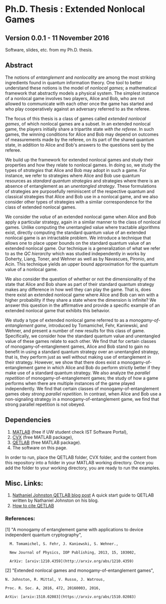 # Ph.D. Thesis : Extended Nonlocal Games
## Version 0.0.1 - 11 November 2016

Software, slides, etc. from my Ph.D. thesis. 

## Abstract

The notions of *entanglement* and *nonlocality* are among the most striking ingredients found in quantum information theory. One tool to better understand these notions is the model of *nonlocal games*; a mathematical framework that abstractly models a physical system. The simplest instance of a nonlocal game involves two players, Alice and Bob, who are not allowed to communicate with each other once the game has started and who play cooperatively against an adversary referred to as the referee. 

The focus of this thesis is a class of games called *extended nonlocal games*, of which nonlocal games are a subset. In an extended nonlocal game, the players initially share a tripartite state *with the referee*. In such games, the winning conditions for Alice and Bob may depend on outcomes of measurements made by the referee, on its part of the shared quantum state, in addition to Alice and Bob's answers to the questions sent by the referee. 

We build up the framework for extended nonlocal games and study their properties and how they relate to nonlocal games. In doing so, we study the types of *strategies* that Alice and Bob may adopt in such a game. For instance, we refer to strategies where Alice and Bob use quantum resources as *standard quantum strategies* and strategies where there is an absence of entanglement as an *unentangled strategy*. These formulations of strategies are purposefully reminiscent of the respective quantum and classical strategies that Alice and Bob use in a nonlocal game, and we also consider other types of strategies with a similar correspondence for the class of extended nonlocal games. 

We consider the *value* of an extended nonlocal game when Alice and Bob apply a particular strategy, again in a similar manner to the class of nonlocal games. Unlike computing the unentangled value where tractable algorithms exist, directly computing the standard quantum value of an extended nonlocal game is an intractable problem. We introduce a technique that allows one to place upper bounds on the standard quantum value of an extended nonlocal game. Our technique is a generalization of what we refer to as the *QC hierarchy* which was studied independently in works by Doherty, Liang, Toner, and Wehner as well as by Navascues, Pironio, and Acin. This technique yields an upper bound approximation for the quantum value of a nonlocal game.

We also consider the question of whether or not the dimensionality of the state that Alice and Bob share as part of their standard quantum strategy makes any difference in how well they can play the game. That is, does there exist an extended nonlocal game where Alice and Bob can win with a higher probability if they share a state where the dimension is infinite? We answer this question in the affirmative and provide a specific example of an extended nonlocal game that exhibits this behavior.   

We study a type of extended nonlocal game referred to as a *monogamy-of-entanglement game*, introduced by Tomamichel, Fehr, Kaniewski, and Wehner, and present a number of new results for this class of game. Specifically, we consider how the standard quantum value and unentangled value of these games relate to each other. We find that for certain classes of monogamy-of-entanglement games, Alice and Bob stand to gain no benefit in using a standard quantum strategy over an unentangled strategy, that is, they perform just as well without making use of entanglement in their strategy. However, we show that there does exist a monogamy-of-entanglement game in which Alice and Bob do perform strictly better if they make use of a standard quantum strategy. We also analyze the *parallel repetition* of monogamy-of-entanglement games; the study of how a game performs when there are multiple instances of the game played independently. We find that certain classes of monogamy-of-entanglement games obey *strong parallel repetition*. In contrast, when Alice and Bob use a non-signaling strategy in a monogamy-of-entanglement game, we find that strong parallel repetition is not obeyed. 


## Dependencies

1. [MATLAB](http://www.mathworks.com/products/matlab/) (free if UW student check IST Software Portal),
2. [CVX](http://cvxr.com/cvx/download/) (free MATLAB package),
3. [QETLAB](http://www.qetlab.com/Main_Page) (free MATLAB package).
4. The software on this page. 

In order to run, place the QETLAB folder, CVX folder, and the content from this repository into a folder in your MATLAB working directory. 
Once you add the folder to your working directory, you are ready to run the examples. 

## Misc. Links:

1. [Nathaniel Johnston QETLAB blog post](http://www.njohnston.ca/2015/04/introducing-qetlab-a-matlab-toolbox-for-quantum-entanglement/) A quick start guide to QETLAB
written by Nathaniel Johnston on his blog. 
2. [How to cite QETLAB](http://www.qetlab.com/How_to_cite)

### References:

[1] "A monogamy of entanglement game with applications to device independent quantum cryptography",
     
      M. Tomamichel, S. Fehr, J. Kaniewski, S. Wehner.,
      
      New Journal of Physics, IOP Publishing, 2013, 15, 103002,
      
      ArXiv: [arxiv:1210.4359](http://arxiv.org/abs/1210.4359)

[2] "Extended nonlocal games and monogamy-of-entanglement games", 

    N. Johnston, R. Mittal, V. Russo, J. Watrous,
    
    Proc. R. Soc. A, 2016, 472, 20160003, 2016,

    ArXiv: [arxiv:1510.02083](https://arxiv.org/abs/1510.02083)
         